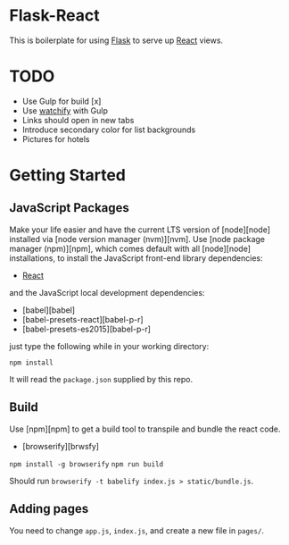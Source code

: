 # Flask-React

This is boilerplate for using [Flask][flask] to serve up [React][react] views.

# TODO

* Use Gulp for build [x]
* Use [watchify][gwatchify] with Gulp
* Links should open in new tabs
* Introduce secondary color for list backgrounds
* Pictures for hotels

# Getting Started

## JavaScript Packages

Make your life easier and have the current LTS version of [node][node] installed via [node version manager (nvm)][nvm]. Use [node package manager (npm)][npm], which comes default with all [node][node] installations, to install the JavaScript front-end library dependencies:

* [React][react]

and the JavaScript local development dependencies:

* [babel][babel]
* [babel-presets-react][babel-p-r]
* [babel-presets-es2015][babel-p-r]

just type the following while in your working directory:

`npm install`

It will read the `package.json` supplied by this repo.


## Build

Use [npm][npm] to get a build tool to transpile and bundle the react code.

* [browserify][brwsfy]

`npm install -g browserify`
`npm run build`

Should run `browserify -t babelify index.js > static/bundle.js`.

## Adding pages

You need to change `app.js`, `index.js`, and create a new file in `pages/`.

[flask]: http://flask.pocoo.org/
[react]: http://facebook.github.io/react
[gwatchify]: https://github.com/gulpjs/gulp/blob/master/docs/recipes/fast-browserify-builds-with-watchify.md
